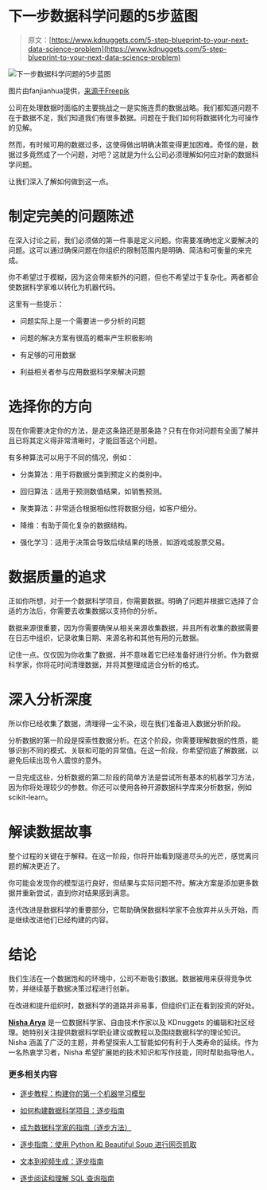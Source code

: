 # 下一步数据科学问题的5步蓝图

> 原文：[https://www.kdnuggets.com/5-step-blueprint-to-your-next-data-science-problem](https://www.kdnuggets.com/5-step-blueprint-to-your-next-data-science-problem)

![下一步数据科学问题的5步蓝图](../Images/ff95a570fde5b58693b79f64bd800ee8.png)

图片由fanjianhua提供，[来源于Freepik](https://www.freepik.com/free-photo/architectural-blueprints_1120546.htm#query=blue%20print&position=3&from_view=search&track=ais)

公司在处理数据时面临的主要挑战之一是实施连贯的数据战略。我们都知道问题不在于数据不足，我们知道我们有很多数据。问题在于我们如何将数据转化为可操作的见解。

然而，有时候可用的数据过多，这使得做出明确决策变得更加困难。奇怪的是，数据过多竟然成了一个问题，对吧？这就是为什么公司必须理解如何应对新的数据科学问题。

让我们深入了解如何做到这一点。

# 制定完美的问题陈述

在深入讨论之前，我们必须做的第一件事是定义问题。你需要准确地定义要解决的问题。这可以通过确保问题在你组织的限制范围内是明确、简洁和可衡量的来完成。

你不希望过于模糊，因为这会带来额外的问题，但也不希望过于复杂化。两者都会使数据科学家难以转化为机器代码。

这里有一些提示：

+   问题实际上是一个需要进一步分析的问题

+   问题的解决方案有很高的概率产生积极影响

+   有足够的可用数据

+   利益相关者参与应用数据科学来解决问题

# 选择你的方向

现在你需要决定你的方法，是走这条路还是那条路？只有在你对问题有全面了解并且已将其定义得非常清晰时，才能回答这个问题。

有多种算法可以用于不同的情况，例如：

+   分类算法：用于将数据分类到预定义的类别中。

+   回归算法：适用于预测数值结果，如销售预测。

+   聚类算法：非常适合根据相似性将数据分组，如客户细分。

+   降维：有助于简化复杂的数据结构。

+   强化学习：适用于决策会导致后续结果的场景，如游戏或股票交易。

# 数据质量的追求

正如你所想，对于一个数据科学项目，你需要数据。明确了问题并根据它选择了合适的方法后，你需要去收集数据以支持你的分析。

数据来源很重要，因为你需要确保从相关来源收集数据，并且所有收集的数据需要在日志中组织，记录收集日期、来源名称和其他有用的元数据。

记住一点。仅仅因为你收集了数据，并不意味着它已经准备好进行分析。作为数据科学家，你将花时间清理数据，并将其整理成适合分析的格式。

# 深入分析深度

所以你已经收集了数据，清理得一尘不染，现在我们准备进入数据分析阶段。

分析数据的第一阶段是探索性数据分析。在这个阶段，你需要理解数据的性质，能够识别不同的模式、关联和可能的异常值。在这一阶段，你希望彻底了解数据，以避免后续出现令人震惊的意外。

一旦完成这些，分析数据的第二阶段的简单方法是尝试所有基本的机器学习方法，因为你将处理较少的参数。你还可以使用各种开源数据科学库来分析数据，例如 scikit-learn。

# 解读数据故事

整个过程的关键在于解释。在这一阶段，你将开始看到隧道尽头的光芒，感觉离问题的解决更近了。

你可能会发现你的模型运行良好，但结果与实际问题不符。解决方案是添加更多数据并重新尝试，直到你对结果感到满意。

迭代改进是数据科学的重要部分，它帮助确保数据科学家不会放弃并从头开始，而是继续改进他们已经构建的内容。

# 结论

我们生活在一个数据饱和的环境中，公司不断吸引数据。数据被用来获得竞争优势，并继续基于数据决策过程进行创新。

在改进和提升组织时，数据科学的道路并非易事，但组织们正在看到投资的好处。

[](https://www.linkedin.com/in/nisha-arya-ahmed/)**[Nisha Arya](https://www.linkedin.com/in/nisha-arya-ahmed/)** 是一位数据科学家、自由技术作家以及 KDnuggets 的编辑和社区经理。她特别关注提供数据科学职业建议或教程以及围绕数据科学的理论知识。Nisha 涵盖了广泛的主题，并希望探索人工智能如何有利于人类寿命的延续。作为一名热衷学习者，Nisha 希望扩展她的技术知识和写作技能，同时帮助指导他人。

### 更多相关内容

+   [逐步教程：构建你的第一个机器学习模型](https://www.kdnuggets.com/step-by-step-tutorial-to-building-your-first-machine-learning-model)

+   [如何构建数据科学项目：逐步指南](https://www.kdnuggets.com/2022/05/structure-data-science-project-stepbystep-guide.html)

+   [成为数据科学家的指南（逐步方法）](https://www.kdnuggets.com/2021/05/guide-become-data-scientist.html)

+   [逐步指南：使用 Python 和 Beautiful Soup 进行网页抓取](https://www.kdnuggets.com/2023/04/stepbystep-guide-web-scraping-python-beautiful-soup.html)

+   [文本到视频生成：逐步指南](https://www.kdnuggets.com/2023/08/text2video-generation-stepbystep-guide.html)

+   [逐步阅读和理解 SQL 查询指南](https://www.kdnuggets.com/a-step-by-step-guide-to-reading-and-understanding-sql-queries)
